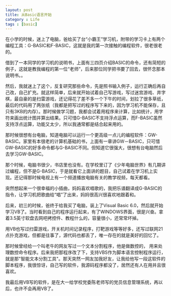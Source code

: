 ```yaml
---
layout: post
title: 从Basic语言开始
category : Life
tags : [basic]
---
```


在小学的时候，迷上了电脑，爸给买了台“小霸王”学习机，附带的学习卡上有两个编程工具：G-BASIC和F-BASIC，这就是我的第一次接触的编程软件，很老很老的。


借到了一本同学的学习机的说明书，上面有三四页介绍BASIC的命令，还有简短的例子，这就是教我编程的第一位“老师”，后来那位同学把书要了回去，很怀念那本说明书。。


然后，我就迷上了这个，反复研究那些命令，先是照书输入例子，运行正确后再自己改，自己扩充。就这样简单，后来就开始试着自己写游戏，写过迷宫游戏、井字棋，最自豪的是扫雷游戏，还记得花了差不多一个下午的时间，划拉了很多草纸，最后的代码用了两张纸（我都是把写过的程序写下来的，因为学习机不能保存，且只有3KB的内存）。那时候做学习题，我都会试着用程序来计算，比如统计，用字符来画出统计图并算出结果。只可惜G-BASIC不支持浮点运算，而F-BASIC虽然支持浮点运算，功能又太少，所以我通常都是结合起来用的。


那时候很想有台电脑，知道电脑可以运行一个更高级一点儿的编程软件：GW-BASIC。家里有本很老的计算机基础的书，上面有一章讲GW－BASIC，只可惜GW-BASIC的好多命令都与G-BASIC不同。但知道它很强大，很想有台电脑然后去学习GW-BASIC。


那个时候，电脑书很少，书店里也没有。在学校里订了《少年电脑世界》有几期讲过编程，但不是G-BASIC，于是就看它上面讲的题目，自己试着在学习机上实现。还记得那时候电视上有一个频道播放电脑有关的教学视频，每天都看。


突然想起来一个很幸福的小插曲，妈妈喜欢唱歌的，我把乐谱翻译成G-BASIC的指令，让学习机把歌曲给“唱”了出来，妈妈很高兴很喜欢地跟着和。


后来，初三的时候，爸终于给我买了电脑，装上了Visual Basic 6.0，然后就开始学习VB了。当时看到自己的程序运行起来，有了WINDOWS界面，很是兴奋。拿着3.5英寸软盘去网吧拷控件、教程什么的，容量很小，还常常坏掉。


用VB也写过扫雷游戏，开关机时间记录程序，打靶游戏等等好多，还写过联网21点扑克游戏，但都是往事了，源代码也都丢了，唯一存在的就是美好的回忆了。


那时候曾经给一个叫老牛的网友写过一个文本分割程序，他是做数控的， 用来处理数控命令程序。后来我把那程序改了下，支持VBS作为脚本语言控制程序运行，就是那"智能文本分割工具"。那天突然一网友加我好友，让我给他写一段这软件的脚本程序，我很惊讶，自己写的软件，我源码程序都没了，居然还有人在用并且很喜欢。


我最后用VB写的软件，是在大一给学校党委陈老师写的党员信息管理系统，再以后，也许不会再用VB了。

